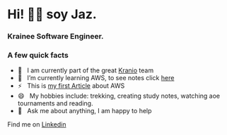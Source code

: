 # Hi! 👋🏼 soy Jaz. 

###  Krainee Software Engineer. 

### A few quick facts
- 🔭 &nbsp; I am currently part of the great [Kranio](https://www.kranio.io/) team
- 🌱 &nbsp; I’m currently learning AWS, to see notes click [here](https://parsiomnium.notion.site/Apuntes-AWS-45d2f08759da443093543a8812b6d74a) 
- ⚡ &nbsp; This is [my first Article](https://www.kranio.io/blog/aplicacion-con-aws-amplify) about AWS 
- 😄 &nbsp; My hobbies include: trekking, creating study notes, watching aoe tournaments and reading.
- 💬 &nbsp; Ask me about anything, I am happy to help


Find me on [Linkedin](https://www.linkedin.com/in/jazm%C3%ADn-jahaziel-trujillo-a4380919a/)


<!--
**JazminTrujilloEyzaguirre/JazminTrujilloEyzaguirre** is a ✨ _special_ ✨ repository because its `README.md` (this file) appears on your GitHub profile.

Here are some ideas to get you started:

- 🔭 I’m currently working on ...
- 🌱 I’m currently learning ...
- 👯 I’m looking to collaborate on ...
- 🤔 I’m looking for help with ...
- 💬 Ask me about ...
- 📫 How to reach me: ...
- 😄 Pronouns: ...
- ⚡ Fun fact: ...
-->
